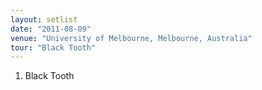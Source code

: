 ```yaml
---
layout: setlist
date: "2011-08-09"
venue: "University of Melbourne, Melbourne, Australia"
tour: "Black Tooth"
---
```



 1. Black Tooth

